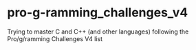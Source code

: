 # pro-g-ramming_challenges_v4
Trying to master C and C++ (and other languages) following the Pro/g/ramming Challenges V4 list 
